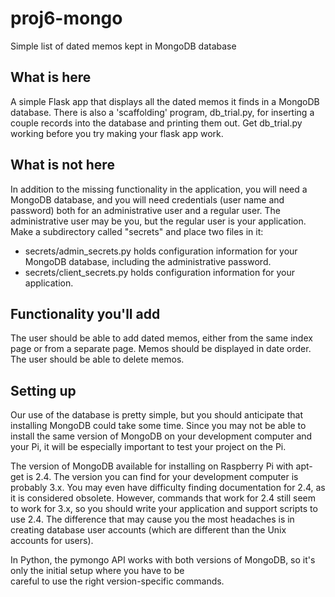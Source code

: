 # proj6-mongo
Simple list of dated memos kept in MongoDB database

## What is here

A simple Flask app that displays all the dated memos it finds in a MongoDB database.
There is also a 'scaffolding' program, db_trial.py, for inserting a couple records into the database 
and printing them out.  Get db_trial.py working before you try making your flask app work. 

## What is not here

In addition to the missing functionality in the application, you will
need a MongoDB database, and you will need credentials (user name and
password) both for an administrative user and a regular user.  The
administrative user may be you, but the regular user is your
application. Make a subdirectory called "secrets" and place two files
in it: 

- secrets/admin_secrets.py holds configuration information for your MongoDB
  database, including the administrative password.  
- secrets/client_secrets.py holds configuration information for your
  application. 



## Functionality you'll add

The user should be able to add dated memos, either from the same index page or from a separate page. 
Memos should be displayed in date order. 
The user should be able to delete memos. 

## Setting up

Our use of the database is pretty simple, but you should anticipate
that installing MongoDB could take some time.  Since you may not be
able to install the same version of MongoDB on your development
computer and your Pi, it will be especially important to test your
project on the Pi. 

The version of MongoDB available for installing on Raspberry Pi with
apt-get is 2.4.  The version you can find for your development
computer is probably 3.x.  You may even have difficulty finding
documentation for 2.4, as it is considered obsolete.  However,
commands that work for 2.4 still seem to work for 3.x, so you should
write your application and support scripts to use 2.4.   The
difference that may cause you the most headaches is in creating
database user accounts (which are different than the Unix accounts for
users). 

In Python, the pymongo API works with both versions of MongoDB, so
it's only the initial setup where you have to be  
careful to use the right version-specific commands. 


